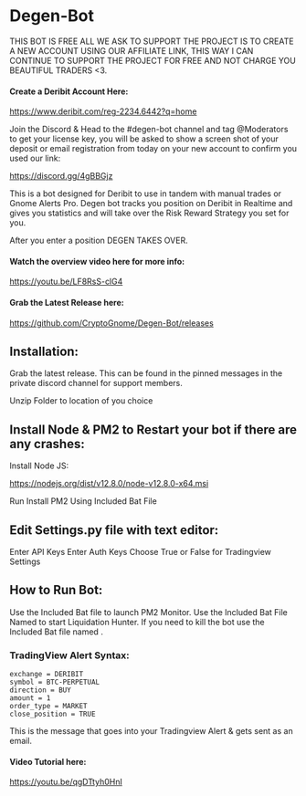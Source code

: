 # Degen-Bot

THIS BOT IS FREE ALL WE ASK TO SUPPORT THE PROJECT IS TO CREATE A NEW ACCOUNT USING OUR
AFFILIATE LINK, THIS WAY I CAN CONTINUE TO SUPPORT THE PROJECT FOR FREE AND NOT CHARGE
YOU BEAUTIFUL TRADERS <3.

#### Create a Deribit Account Here:

https://www.deribit.com/reg-2234.6442?q=home

Join the Discord & Head to the #degen-bot channel and tag @Moderators to get your
license key, you will be asked to show a screen shot of your deposit or email registration from today on
your new account to confirm you used our link:

https://discord.gg/4gBBGjz


This is a bot designed for Deribit to use in tandem with manual trades or Gnome Alerts Pro.
Degen bot tracks you position on Deribit in Realtime and gives you statistics and will take
over the Risk Reward Strategy you set for you.

After you enter a position DEGEN TAKES OVER.


#### Watch the overview video here for more info:

https://youtu.be/LF8RsS-clG4

#### Grab the Latest Release here:

https://github.com/CryptoGnome/Degen-Bot/releases


Installation:
---------------------------------------------------------------
Grab the latest release. This can be found in the pinned messages in the
private discord channel for support members.

Unzip Folder to location of you choice

Install Node & PM2 to Restart your bot if there are any crashes:
----------------------------------------------------------------
Install Node JS:

https://nodejs.org/dist/v12.8.0/node-v12.8.0-x64.msi

Run Install PM2 Using Included Bat File



Edit Settings.py file with text editor:
---------------------------------------------------------------
Enter API Keys
Enter Auth Keys 
Choose True or False for Tradingview Settings


How to Run Bot:
---------------------------------------------------------------
Use the Included Bat file <Bot Monitor> to launch PM2 Monitor.
Use the Included Bat File Named <Run Bot> to start Liquidation Hunter.
If you need to kill the bot use the Included Bat file named <Stop Bot>.




### TradingView Alert Syntax:

```
exchange = DERIBIT
symbol = BTC-PERPETUAL
direction = BUY
amount = 1
order_type = MARKET
close_position = TRUE
```




This is the message that goes into your Tradingview Alert & gets sent as an email.

#### Video Tutorial here:

https://youtu.be/qgDTtyh0HnI
